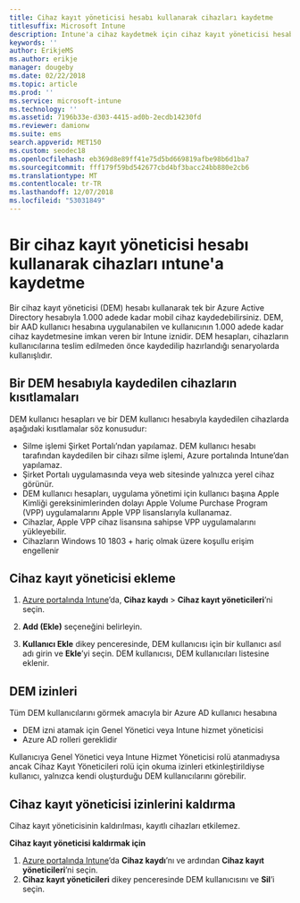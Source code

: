 ```yaml
---
title: Cihaz kayıt yöneticisi hesabı kullanarak cihazları kaydetme
titlesuffix: Microsoft Intune
description: Intune'a cihaz kaydetmek için cihaz kayıt yöneticisi hesabını kullanın.
keywords: ''
author: ErikjeMS
ms.author: erikje
manager: dougeby
ms.date: 02/22/2018
ms.topic: article
ms.prod: ''
ms.service: microsoft-intune
ms.technology: ''
ms.assetid: 7196b33e-d303-4415-ad0b-2ecdb14230fd
ms.reviewer: damionw
ms.suite: ems
search.appverid: MET150
ms.custom: seodec18
ms.openlocfilehash: eb369d8e89ff41e75d5bd669819afbe98b6d1ba7
ms.sourcegitcommit: fff179f59bd542677cbd4bf3bacc24bb880e2cb6
ms.translationtype: MT
ms.contentlocale: tr-TR
ms.lasthandoff: 12/07/2018
ms.locfileid: "53031849"
---
```

# <a name="enroll-devices-in-intune-by-using-a-device-enrollment-manager-account"></a>Bir cihaz kayıt yöneticisi hesabı kullanarak cihazları ıntune'a kaydetme

Bir cihaz kayıt yöneticisi (DEM) hesabı kullanarak tek bir Azure Active Directory hesabıyla 1.000 adede kadar mobil cihaz kaydedebilirsiniz. DEM, bir AAD kullanıcı hesabına uygulanabilen ve kullanıcının 1.000 adede kadar cihaz kaydetmesine imkan veren bir Intune iznidir. DEM hesapları, cihazların kullanıcılarına teslim edilmeden önce kaydedilip hazırlandığı senaryolarda kullanışlıdır.

## <a name="limitations-of-devices-that-are-enrolled-with-a-dem-account"></a>Bir DEM hesabıyla kaydedilen cihazların kısıtlamaları

DEM kullanıcı hesapları ve bir DEM kullanıcı hesabıyla kaydedilen cihazlarda aşağıdaki kısıtlamalar söz konusudur:

  - Silme işlemi Şirket Portalı’ndan yapılamaz. DEM kullanıcı hesabı tarafından kaydedilen bir cihazı silme işlemi, Azure portalında Intune’dan yapılamaz.
  - Şirket Portalı uygulamasında veya web sitesinde yalnızca yerel cihaz görünür.
  - DEM kullanıcı hesapları, uygulama yönetimi için kullanıcı başına Apple Kimliği gereksinimlerinden dolayı Apple Volume Purchase Program (VPP) uygulamalarını Apple VPP lisanslarıyla kullanamaz.
  - Cihazlar, Apple VPP cihaz lisansına sahipse VPP uygulamalarını yükleyebilir.
  - Cihazların Windows 10 1803 + hariç olmak üzere koşullu erişim engellenir


## <a name="add-a-device-enrollment-manager"></a>Cihaz kayıt yöneticisi ekleme

1.  [Azure portalında Intune](https://aka.ms/intuneportal)’da, **Cihaz kaydı** > **Cihaz kayıt yöneticileri**’ni seçin.

2.  **Add (Ekle)** seçeneğini belirleyin.

3.  **Kullanıcı Ekle** dikey penceresinde, DEM kullanıcısı için bir kullanıcı asıl adı girin ve **Ekle**’yi seçin. DEM kullanıcısı, DEM kullanıcıları listesine eklenir.

## <a name="permissions-for-dem"></a>DEM izinleri

Tüm DEM kullanıcılarını görmek amacıyla bir Azure AD kullanıcı hesabına
- DEM izni atamak için Genel Yönetici veya Intune hizmet yöneticisi
- Azure AD rolleri gereklidir

Kullanıcıya Genel Yönetici veya Intune Hizmet Yöneticisi rolü atanmadıysa ancak Cihaz Kayıt Yöneticileri rolü için okuma izinleri etkinleştirildiyse kullanıcı, yalnızca kendi oluşturduğu DEM kullanıcılarını görebilir.


## <a name="remove-device-enrollment-manager-permissions"></a>Cihaz kayıt yöneticisi izinlerini kaldırma

Cihaz kayıt yöneticisinin kaldırılması, kayıtlı cihazları etkilemez.

**Cihaz kayıt yöneticisi kaldırmak için**

1. [Azure portalında Intune](https://aka.ms/intuneportal)’da **Cihaz kaydı**’nı ve ardından **Cihaz kayıt yöneticileri**’ni seçin.
2. **Cihaz kayıt yöneticileri** dikey penceresinde DEM kullanıcısını ve **Sil**’i seçin.


